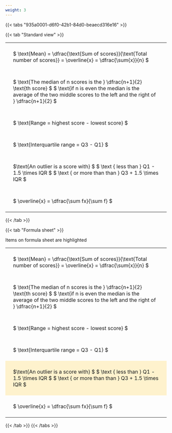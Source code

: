 ```yaml
---
weight: 3
---
```


{{< tabs "935a0001-d6f0-42b1-84d0-beaecd316e16" >}}

{{< tab "Standard view" >}}

<style type="text/css">
#T_ae70a th.col_heading {
  text-align: left;
  font-size: 1em;
}
#T_ae70a td {
  text-align: left;
  font-size: 1em;
  padding: 1.5em;
}
</style>
<table id="T_ae70a">
  <thead>
  </thead>
  <tbody>
    <tr>
      <td id="T_ae70a_row0_col0" class="data row0 col0" >$ \text{Mean} = \dfrac{\text{Sum of scores}}{\text{Total number of scores}} = \overline{x} = \dfrac{\sum{x}}{n} $</td>
    </tr>
    <tr>
      <td id="T_ae70a_row1_col0" class="data row1 col0" >$ \text{The median of n scores is the } \dfrac{n+1}{2} \text{th score} $
$ \text{if n is even the median is the average of the two middle scores to the left and the right of }  \dfrac{n+1}{2} $</td>
    </tr>
    <tr>
      <td id="T_ae70a_row2_col0" class="data row2 col0" >$ \text{Range = highest score - lowest score} $</td>
    </tr>
    <tr>
      <td id="T_ae70a_row3_col0" class="data row3 col0" >$ \text{Interquartile range = Q3 - Q1} $</td>
    </tr>
    <tr>
      <td id="T_ae70a_row4_col0" class="data row4 col0" >$\text{An outlier is a score with} $
$ \text {   less than } Q1 - 1.5  \times IQR $
$ \text {   or more than than } Q3 + 1.5  \times IQR $</td>
    </tr>
    <tr>
      <td id="T_ae70a_row5_col0" class="data row5 col0" >$ \overline{x} = \dfrac{\sum fx}{\sum f} $</td>
    </tr>
  </tbody>
</table>
{{< /tab >}}

{{< tab "Formula sheet" >}}

Items on formula sheet are highlighted 
<br>
<style type="text/css">
#T_3e3c0 th.col_heading {
  text-align: left;
  font-size: 1em;
}
#T_3e3c0 td {
  text-align: left;
  font-size: 1em;
  padding: 1.5em;
}
#T_3e3c0_row0_col0, #T_3e3c0_row1_col0, #T_3e3c0_row2_col0, #T_3e3c0_row3_col0, #T_3e3c0_row5_col0 {
  background-color: rgba(0,0,0,0);
}
#T_3e3c0_row4_col0 {
  background-color: rgba(255,194,10, 0.2);
}
</style>
<table id="T_3e3c0">
  <thead>
  </thead>
  <tbody>
    <tr>
      <td id="T_3e3c0_row0_col0" class="data row0 col0" >$ \text{Mean} = \dfrac{\text{Sum of scores}}{\text{Total number of scores}} = \overline{x} = \dfrac{\sum{x}}{n} $</td>
    </tr>
    <tr>
      <td id="T_3e3c0_row1_col0" class="data row1 col0" >$ \text{The median of n scores is the } \dfrac{n+1}{2} \text{th score} $
$ \text{if n is even the median is the average of the two middle scores to the left and the right of }  \dfrac{n+1}{2} $</td>
    </tr>
    <tr>
      <td id="T_3e3c0_row2_col0" class="data row2 col0" >$ \text{Range = highest score - lowest score} $</td>
    </tr>
    <tr>
      <td id="T_3e3c0_row3_col0" class="data row3 col0" >$ \text{Interquartile range = Q3 - Q1} $</td>
    </tr>
    <tr>
      <td id="T_3e3c0_row4_col0" class="data row4 col0" >$\text{An outlier is a score with} $
$ \text {   less than } Q1 - 1.5  \times IQR $
$ \text {   or more than than } Q3 + 1.5  \times IQR $</td>
    </tr>
    <tr>
      <td id="T_3e3c0_row5_col0" class="data row5 col0" >$ \overline{x} = \dfrac{\sum fx}{\sum f} $</td>
    </tr>
  </tbody>
</table>
{{< /tab >}}
{{< /tabs >}}